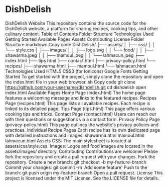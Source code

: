 # DishDelish
 DishDelish Website  This repository contains the source code for the DishDelish website, a platform for sharing recipes, cooking tips, and other culinary content.  Table of Contents  Folder Structure Technologies Used Getting Started Available Pages Assets Contributing License Folder Structure  markdown Copy code DishDelish/ ├── assets/ │   ├── css/ │   │   └── style.css │   ├── images/ │   │   ├── logo.svg │   │   └── food/ │   │       ├── shawarma.jpeg │   │       ├── mamoul.jpeg │   │       └── lahmacun.jpeg ├── index.html ├── tips.html ├── contact.html ├── privacy-policy.html └── recipes/     ├── shawarma.html     ├── mamoul.html     └── lahmacun.html Technologies Used  HTML5 CSS3 (for Ionicons) Google Fonts Getting Started  To get started with the project, simply clone the repository and open the index.html file in your web browser.  sh Copy code git clone https://github.com/your-username/dishdelish.git cd dishdelish open index.html Available Pages  Home Page (index.html) The home page features a welcoming message and links to the featured recipes.  Recipes Page (recipes.html) This page lists all available recipes. Each recipe is linked to its detailed page.  Tips Page (tips.html) This page offers various cooking tips and tricks.  Contact Page (contact.html) Users can reach out with their questions or suggestions via a contact form.  Privacy Policy Page (privacy-policy.html) This page outlines the website's privacy policies and practices.  Individual Recipe Pages Each recipe has its own dedicated page with detailed instructions and images:  shawarma.html mamoul.html lahmacun.html Assets  CSS: The main stylesheet is located at assets/css/style.css. Images: Logos and food images are located in the assets/images/ directory. Contributing  Contributions are welcome! Please fork the repository and create a pull request with your changes.  Fork the repository. Create a new branch: git checkout -b my-feature-branch Commit your changes: git commit -m 'Add some feature' Push to the branch: git push origin my-feature-branch Open a pull request. License  This project is licensed under the MIT License. See the LICENSE file for details.
